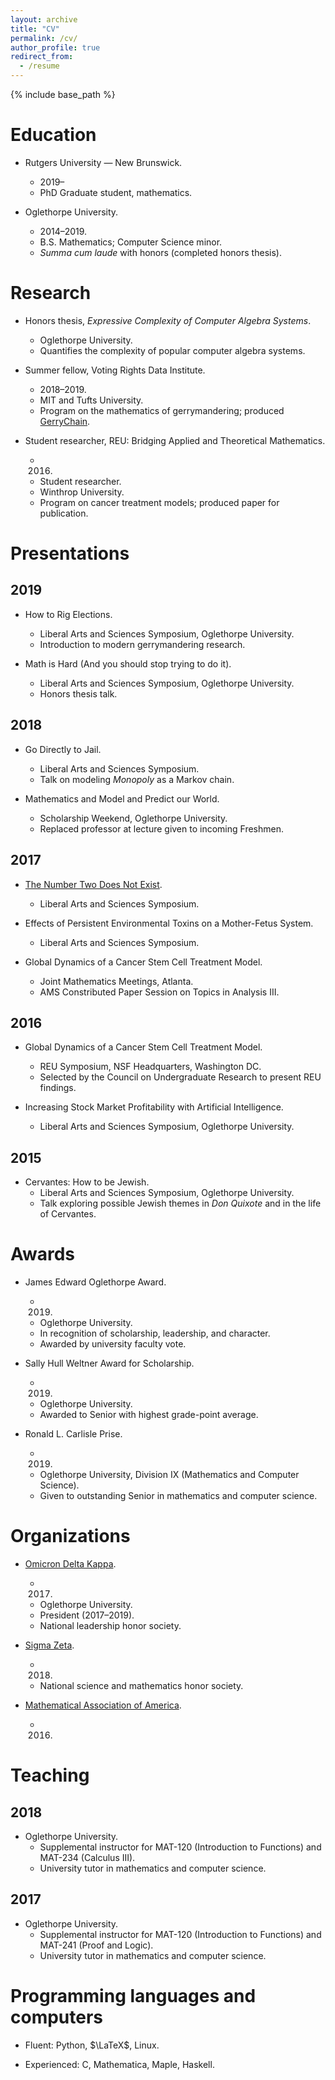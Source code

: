 ```yaml
---
layout: archive
title: "CV"
permalink: /cv/
author_profile: true
redirect_from:
  - /resume
---
```


{% include base_path %}

Education
=========
* Rutgers University — New Brunswick.
    * 2019–
    * PhD Graduate student, mathematics.

* Oglethorpe University.
    * 2014–2019.
    * B.S. Mathematics; Computer Science minor.
    * *Summa cum laude* with honors (completed honors thesis).

Research
========

* Honors thesis, *Expressive Complexity of Computer Algebra Systems*.
    * Oglethorpe University.
    * Quantifies the complexity of popular computer algebra systems.

* Summer fellow, Voting Rights Data Institute.
    * 2018–2019.
    * MIT and Tufts University.
    * Program on the mathematics of gerrymandering; produced
      [GerryChain](https://github.com/mggg/GerryChain).

* Student researcher, REU: Bridging Applied and Theoretical Mathematics.
    * 2016.
    * Student researcher.
    * Winthrop University.
    * Program on cancer treatment models; produced paper for publication.

Presentations
=============

2019
----

* How to Rig Elections.
    * Liberal Arts and Sciences Symposium, Oglethorpe University.
    * Introduction to modern gerrymandering research.

* Math is Hard (And you should stop trying to do it).
    * Liberal Arts and Sciences Symposium, Oglethorpe University.
    * Honors thesis talk.

2018
----

* Go Directly to Jail.
    * Liberal Arts and Sciences Symposium.
    * Talk on modeling *Monopoly* as a Markov chain.

* Mathematics and Model and Predict our World.
    * Scholarship Weekend, Oglethorpe University.
    * Replaced professor at lecture given to incoming Freshmen.

2017
----

* [The Number Two Does Not Exist](https://www.youtube.com/watch?v=CV7EZ-ZB9k8).
    * Liberal Arts and Sciences Symposium.

* Effects of Persistent Environmental Toxins on a Mother-Fetus System.
    * Liberal Arts and Sciences Symposium.

* Global Dynamics of a Cancer Stem Cell Treatment Model.
    * Joint Mathematics Meetings, Atlanta.
    * AMS Constributed Paper Session on Topics in Analysis III.

2016
----

* Global Dynamics of a Cancer Stem Cell Treatment Model.
    * REU Symposium, NSF Headquarters, Washington DC.
    * Selected by the Council on Undergraduate Research to present REU findings.

* Increasing Stock Market Profitability with Artificial Intelligence.
    * Liberal Arts and Sciences Symposium, Oglethorpe University.

2015
----

* Cervantes: How to be Jewish.
    * Liberal Arts and Sciences Symposium, Oglethorpe University.
    * Talk exploring possible Jewish themes in *Don Quixote* and in the life of
      Cervantes.

Awards
======

* James Edward Oglethorpe Award.
    * 2019.
    * Oglethorpe University.
    * In recognition of scholarship, leadership, and character.
    * Awarded by university faculty vote.

* Sally Hull Weltner Award for Scholarship.
    * 2019.
    * Oglethorpe University.
    * Awarded to Senior with highest grade-point average.

* Ronald L. Carlisle Prise.
    * 2019.
    * Oglethorpe University, Division IX (Mathematics and Computer Science).
    * Given to outstanding Senior in mathematics and computer science.

Organizations
=============

* [Omicron Delta Kappa](https://odk.org/).
    * 2017.
    * Oglethorpe University.
    * President (2017–2019).
    * National leadership honor society.

* [Sigma Zeta](https://www.sigmazeta.org/).
    * 2018.
    * National science and mathematics honor society.

* [Mathematical Association of America](https://www.maa.org/).
    * 2016.

Teaching
========

2018
----

* Oglethorpe University.
    * Supplemental instructor for MAT-120 (Introduction to Functions) and MAT-234
      (Calculus III).
    * University tutor in mathematics and computer science.

2017
----

* Oglethorpe University.
    * Supplemental instructor for MAT-120 (Introduction to Functions) and
      MAT-241 (Proof and Logic).
    * University tutor in mathematics and computer science.

Programming languages and computers
===================================

* Fluent: Python, $\LaTeX$, Linux.

* Experienced: C, Mathematica, Maple, Haskell.
